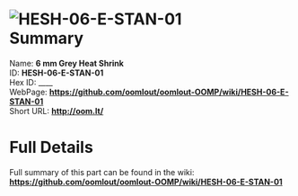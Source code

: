 
![HESH-06-E-STAN-01](https://github.com/oomlout/oomlout-OOMP/blob/master/parts/HESH-06-E-STAN-01/HESH-06-E-STAN-01_420.jpg)   
Summary
=================
  
Name: __6 mm Grey Heat Shrink__    
ID: __HESH-06-E-STAN-01__   
Hex ID: ____   
WebPage: __https://github.com/oomlout/oomlout-OOMP/wiki/HESH-06-E-STAN-01__   
Short URL: __http://oom.lt/__   

Full Details
==========================
Full summary of this part can be found in the wiki:   
__https://github.com/oomlout/oomlout-OOMP/wiki/HESH-06-E-STAN-01__    

